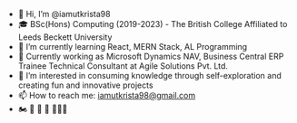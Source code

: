 - 👋 Hi, I’m @iamutkrista98
- 🎓 BSc(Hons) Computing (2019-2023) - The British College Affiliated to Leeds Beckett University
- 🌱 I’m currently learning React, MERN Stack, AL Programming
- 🌱 Currently working as Microsoft Dynamics NAV, Business Central ERP Trainee Technical Consultant at Agile Solutions Pvt. Ltd.
- 👀 I’m interested in consuming knowledge through self-exploration and creating fun and innovative projects
- 📫 How to reach me: iamutkrista98@gmail.com
- 🏍 🚗 🎸 🐷 🗻🇳🇵
